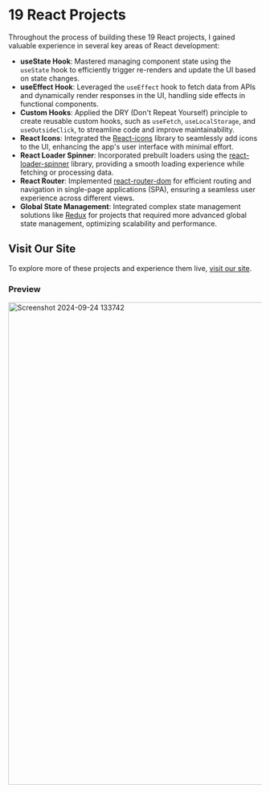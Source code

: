 # 19 React Projects

Throughout the process of building these 19 React projects, I gained valuable experience in several key areas of React development:

- **useState Hook**: Mastered managing component state using the `useState` hook to efficiently trigger re-renders and update the UI based on state changes.
- **useEffect Hook**: Leveraged the `useEffect` hook to fetch data from APIs and dynamically render responses in the UI, handling side effects in functional components.
- **Custom Hooks**: Applied the DRY (Don't Repeat Yourself) principle to create reusable custom hooks, such as `useFetch`, `useLocalStorage`, and `useOutsideClick`, to streamline code and improve maintainability.
- **React Icons**: Integrated the [React-icons](https://react-icons.github.io/react-icons/) library to seamlessly add icons to the UI, enhancing the app's user interface with minimal effort.
- **React Loader Spinner**: Incorporated prebuilt loaders using the [react-loader-spinner](https://www.npmjs.com/package/react-loader-spinner) library, providing a smooth loading experience while fetching or processing data.
- **React Router**: Implemented [react-router-dom](https://reactrouter.com/) for efficient routing and navigation in single-page applications (SPA), ensuring a seamless user experience across different views.
- **Global State Management**: Integrated complex state management solutions like [Redux](https://redux.js.org/) for projects that required more advanced global state management, optimizing scalability and performance.

## Visit Our Site
To explore more of these projects and experience them live, [visit our site](https://bilalben23.github.io/react-projects/generate-colors).
### Preview 
<img width="960" alt="Screenshot 2024-09-24 133742" src="https://github.com/user-attachments/assets/bf343414-2023-4940-8e98-f4224b495046">


